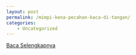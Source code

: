 ```yaml
---
layout: post
permalink: /mimpi-kena-pecahan-kaca-di-tangan/
categories:
    - Uncategorized
---
```


[Baca Selengkapnya](/02)